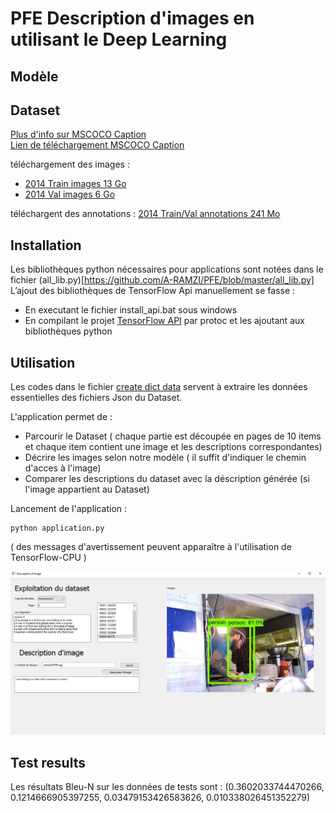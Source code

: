 # PFE Description d'images en utilisant le Deep Learning

## Modèle

## Dataset
[Plus d'info sur MSCOCO Caption](https://cocodataset.org/#captions-2015)   
[Lien de téléchargement MSCOCO Caption](https://cocodataset.org/#captions-2015) 

téléchargement des images :
  * [2014 Train images  13 Go](http://images.cocodataset.org/zips/train2014.zip)
  * [2014 Val images     6 Go](http://images.cocodataset.org/zips/val2014.zip)  
  
téléchargent des annotations : [2014 Train/Val annotations  241 Mo](http://images.cocodataset.org/annotations/annotations_trainval2014.zip)

## Installation 
Les bibliothèques python nécessaires pour applications sont notées dans le fichier (all_lib.py)[https://github.com/A-RAMZI/PFE/blob/master/all_lib.py]
L’ajout des bibliothèques de TensorFlow Api manuellement se fasse :
  * En executant le fichier install_api.bat sous windows 
  * En compilant le projet [TensorFlow API](https://github.com/tensorflow/models/) 
par protoc et les ajoutant aux bibliothèques python 

## Utilisation 
Les codes dans le fichier [create dict data](https://github.com/A-RAMZI/PFE/tree/master/create%20data%20dict)  servent à extraire les données essentielles des fichiers Json du Dataset.
  
L'application permet de :
  * Parcourir le Dataset ( chaque partie est découpée en pages de 10 items et chaque item contient une image et les descriptions correspondantes)
  * Décrire les images selon notre modèle ( il suffit d'indiquer le chemin d'acces à l'image)
  * Comparer les descriptions du dataset avec la déscription générée (si l'image appartient au Dataset)  
  
Lancement de l'application :
  
    python application.py
   
( des messages d'avertissement peuvent apparaître à l'utilisation de TensorFlow-CPU )

![image info](./temp/appli.jpg)  

## Test results  
Les résultats Bleu-N sur les données de tests sont :
(0.3602033744470266, 0.1214666905397255, 0.03479153426583626, 0.010338026451352279)
